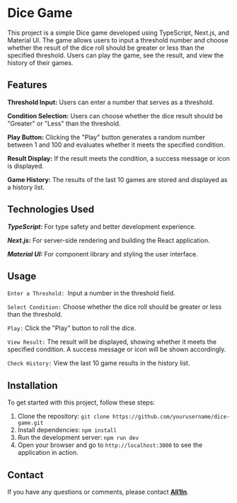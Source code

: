 # Dice Game

This project is a simple Dice game developed using TypeScript, Next.js, and Material UI. The game allows users to input a threshold number and choose whether the result of the dice roll should be greater or less than the specified threshold. Users can play the game, see the result, and view the history of their games.

## Features

**Threshold Input:** Users can enter a number that serves as a threshold.

**Condition Selection:** Users can choose whether the dice result should be "Greater" or "Less" than the threshold.

**Play Button:** Clicking the "Play" button generates a random number between 1 and 100 and evaluates whether it meets the specified condition.

**Result Display:** If the result meets the condition, a success message or icon is displayed.

**Game History:** The results of the last 10 games are stored and displayed as a history list.



## Technologies Used

_**TypeScript:**_ For type safety and better development experience.

**_Next.js:_** For server-side rendering and building the React application.

**_Material UI:_** For component library and styling the user interface.


## Usage

`Enter a Threshold: `Input a number in the threshold field.

`Select Condition:` Choose whether the dice roll should be greater or less than the threshold.

`Play:` Click the "Play" button to roll the dice.

`View Result:` The result will be displayed, showing whether it meets the specified condition. A success message or icon will be shown accordingly.

`Check History:` View the last 10 game results in the history list.

## Installation

To get started with this project, follow these steps:

1. Clone the repository:
`git clone https://github.com/yourusername/dice-game.git`
2. Install dependencies: `npm install`
3. Run the development server: `npm run dev`
4. Open your browser and go to `http://localhost:3000` to see the application in action.


## **Contact**

If you have any questions or comments, please contact **[All1In](bm3023068@gmail.com)**.